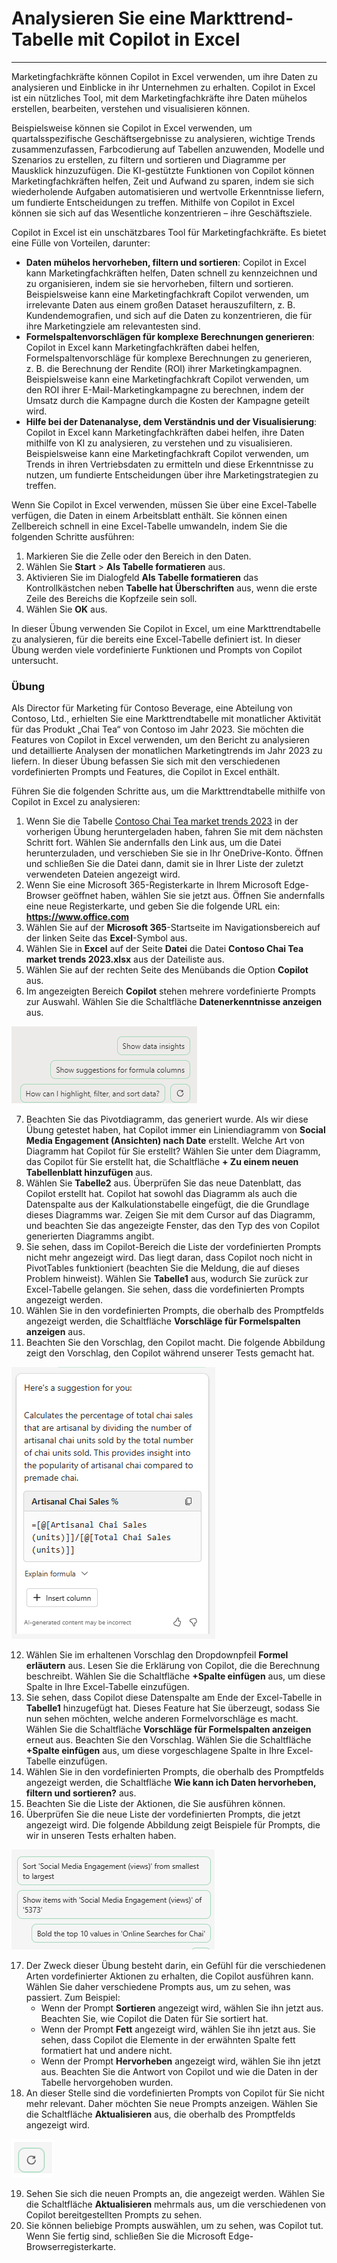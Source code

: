 # Analysieren Sie eine Markttrend-Tabelle mit Copilot in Excel
---
Marketingfachkräfte können Copilot in Excel verwenden, um ihre Daten zu analysieren und Einblicke in ihr Unternehmen zu erhalten. Copilot in Excel ist ein nützliches Tool, mit dem Marketingfachkräfte ihre Daten mühelos erstellen, bearbeiten, verstehen und visualisieren können.

Beispielsweise können sie Copilot in Excel verwenden, um quartalsspezifische Geschäftsergebnisse zu analysieren, wichtige Trends zusammenzufassen, Farbcodierung auf Tabellen anzuwenden, Modelle und Szenarios zu erstellen, zu filtern und sortieren und Diagramme per Mausklick hinzuzufügen. Die KI-gestützte Funktionen von Copilot können Marketingfachkräften helfen, Zeit und Aufwand zu sparen, indem sie sich wiederholende Aufgaben automatisieren und wertvolle Erkenntnisse liefern, um fundierte Entscheidungen zu treffen. Mithilfe von Copilot in Excel können sie sich auf das Wesentliche konzentrieren – ihre Geschäftsziele.

Copilot in Excel ist ein unschätzbares Tool für Marketingfachkräfte. Es bietet eine Fülle von Vorteilen, darunter:

 -  **Daten mühelos hervorheben, filtern und sortieren**: Copilot in Excel kann Marketingfachkräften helfen, Daten schnell zu kennzeichnen und zu organisieren, indem sie sie hervorheben, filtern und sortieren. Beispielsweise kann eine Marketingfachkraft Copilot verwenden, um irrelevante Daten aus einem großen Dataset herauszufiltern, z. B. Kundendemografien, und sich auf die Daten zu konzentrieren, die für ihre Marketingziele am relevantesten sind.
 -  **Formelspaltenvorschlägen für komplexe Berechnungen generieren**: Copilot in Excel kann Marketingfachkräften dabei helfen, Formelspaltenvorschläge für komplexe Berechnungen zu generieren, z. B. die Berechnung der Rendite (ROI) ihrer Marketingkampagnen. Beispielsweise kann eine Marketingfachkraft Copilot verwenden, um den ROI ihrer E-Mail-Marketingkampagne zu berechnen, indem der Umsatz durch die Kampagne durch die Kosten der Kampagne geteilt wird.
 -  **Hilfe bei der Datenanalyse, dem Verständnis und der Visualisierung**: Copilot in Excel kann Marketingfachkräften dabei helfen, ihre Daten mithilfe von KI zu analysieren, zu verstehen und zu visualisieren. Beispielsweise kann eine Marketingfachkraft Copilot verwenden, um Trends in ihren Vertriebsdaten zu ermitteln und diese Erkenntnisse zu nutzen, um fundierte Entscheidungen über ihre Marketingstrategien zu treffen.

Wenn Sie Copilot in Excel verwenden, müssen Sie über eine Excel-Tabelle verfügen, die Daten in einem Arbeitsblatt enthält. Sie können einen Zellbereich schnell in eine Excel-Tabelle umwandeln, indem Sie die folgenden Schritte ausführen:

1.  Markieren Sie die Zelle oder den Bereich in den Daten.
2.  Wählen Sie **Start** &gt; **Als Tabelle formatieren** aus.
3.  Aktivieren Sie im Dialogfeld **Als Tabelle formatieren** das Kontrollkästchen neben **Tabelle hat Überschriften** aus, wenn die erste Zeile des Bereichs die Kopfzeile sein soll.
4.  Wählen Sie **OK** aus.

In dieser Übung verwenden Sie Copilot in Excel, um eine Markttrendtabelle zu analysieren, für die bereits eine Excel-Tabelle definiert ist. In dieser Übung werden viele vordefinierte Funktionen und Prompts von Copilot untersucht.<br>

### Übung

Als Director für Marketing für Contoso Beverage, eine Abteilung von Contoso, Ltd., erhielten Sie eine Markttrendtabelle mit monatlicher Aktivität für das Produkt „Chai Tea“ von Contoso im Jahr 2023. Sie möchten die Features von Copilot in Excel verwenden, um den Bericht zu analysieren und detaillierte Analysen der monatlichen Marketingtrends im Jahr 2023 zu liefern. In dieser Übung befassen Sie sich mit den verschiedenen vordefinierten Prompts und Features, die Copilot in Excel enthält.

Führen Sie die folgenden Schritte aus, um die Markttrendtabelle mithilfe von Copilot in Excel zu analysieren:

1.  Wenn Sie die Tabelle [Contoso Chai Tea market trends 2023](https://go.microsoft.com/fwlink/?linkid=2268822) in der vorherigen Übung heruntergeladen haben, fahren Sie mit dem nächsten Schritt fort. Wählen Sie andernfalls den Link aus, um die Datei herunterzuladen, und verschieben Sie sie in Ihr OneDrive-Konto. Öffnen und schließen Sie die Datei dann, damit sie in Ihrer Liste der zuletzt verwendeten Dateien angezeigt wird.
2.  Wenn Sie eine Microsoft 365-Registerkarte in Ihrem Microsoft Edge-Browser geöffnet haben, wählen Sie sie jetzt aus. Öffnen Sie andernfalls eine neue Registerkarte, und geben Sie die folgende URL ein: **https://www.office.com**
3.  Wählen Sie auf der **Microsoft 365**-Startseite im Navigationsbereich auf der linken Seite das **Excel**-Symbol aus.
4.  Wählen Sie in **Excel** auf der Seite **Datei** die Datei **Contoso Chai Tea market trends 2023.xlsx** aus der Dateiliste aus.
5.  Wählen Sie auf der rechten Seite des Menübands die Option **Copilot** aus.
6.  Im angezeigten Bereich **Copilot** stehen mehrere vordefinierte Prompts zur Auswahl. Wählen Sie die Schaltfläche **Datenerkenntnisse anzeigen** aus.
    
  ![Screenshot der vordefinierten Prompts im Bereich „Copilot“](../media/copilot-excel-prompts-fb96f587.png)
    
7.  Beachten Sie das Pivotdiagramm, das generiert wurde. Als wir diese Übung getestet haben, hat Copilot immer ein Liniendiagramm von **Social Media Engagement (Ansichten) nach Date** erstellt. Welche Art von Diagramm hat Copilot für Sie erstellt? Wählen Sie unter dem Diagramm, das Copilot für Sie erstellt hat, die Schaltfläche **+ Zu einem neuen Tabellenblatt hinzufügen** aus.
8.  Wählen Sie **Tabelle2** aus. Überprüfen Sie das neue Datenblatt, das Copilot erstellt hat. Copilot hat sowohl das Diagramm als auch die Datenspalte aus der Kalkulationstabelle eingefügt, die die Grundlage dieses Diagramms war. Zeigen Sie mit dem Cursor auf das Diagramm, und beachten Sie das angezeigte Fenster, das den Typ des von Copilot generierten Diagramms angibt.
9.  Sie sehen, dass im Copilot-Bereich die Liste der vordefinierten Prompts nicht mehr angezeigt wird. Das liegt daran, dass Copilot noch nicht in PivotTables funktioniert (beachten Sie die Meldung, die auf dieses Problem hinweist). Wählen Sie **Tabelle1** aus, wodurch Sie zurück zur Excel-Tabelle gelangen. Sie sehen, dass die vordefinierten Prompts angezeigt werden.
10. Wählen Sie in den vordefinierten Prompts, die oberhalb des Promptfelds angezeigt werden, die Schaltfläche **Vorschläge für Formelspalten anzeigen** aus.
11. Beachten Sie den Vorschlag, den Copilot macht. Die folgende Abbildung zeigt den Vorschlag, den Copilot während unserer Tests gemacht hat.
    
   ![Screenshot eines Copilot-Vorschlags für den Verkauf von „Artisanal Chai“](../media/copilot-excel-suggestion-artisanal-63acef26.png)
    
12. Wählen Sie im erhaltenen Vorschlag den Dropdownpfeil **Formel erläutern** aus. Lesen Sie die Erklärung von Copilot, die die Berechnung beschreibt. Wählen Sie die Schaltfläche **+Spalte einfügen** aus, um diese Spalte in Ihre Excel-Tabelle einzufügen.
13. Sie sehen, dass Copilot diese Datenspalte am Ende der Excel-Tabelle in **Tabelle1** hinzugefügt hat. Dieses Feature hat Sie überzeugt, sodass Sie nun sehen möchten, welche anderen Formelvorschläge es macht. Wählen Sie die Schaltfläche **Vorschläge für Formelspalten anzeigen** erneut aus. Beachten Sie den Vorschlag. Wählen Sie die Schaltfläche **+Spalte einfügen** aus, um diese vorgeschlagene Spalte in Ihre Excel-Tabelle einzufügen.
14. Wählen Sie in den vordefinierten Prompts, die oberhalb des Promptfelds angezeigt werden, die Schaltfläche **Wie kann ich Daten hervorheben, filtern und sortieren?** aus.
15. Beachten Sie die Liste der Aktionen, die Sie ausführen können.
16. Überprüfen Sie die neue Liste der vordefinierten Prompts, die jetzt angezeigt wird. Die folgende Abbildung zeigt Beispiele für Prompts, die wir in unseren Tests erhalten haben.
    
   ![Screenshot mit verschiedenen vordefinierten Datenprompts, z. B. Sortieren, Fettformatieren und Anzeigen bestimmter Elemente](../media/copilot-excel-data-prompts-a5b3d933.png)
    
17. Der Zweck dieser Übung besteht darin, ein Gefühl für die verschiedenen Arten vordefinierter Aktionen zu erhalten, die Copilot ausführen kann. Wählen Sie daher verschiedene Prompts aus, um zu sehen, was passiert. Zum Beispiel:
     -  Wenn der Prompt **Sortieren** angezeigt wird, wählen Sie ihn jetzt aus. Beachten Sie, wie Copilot die Daten für Sie sortiert hat.
     -  Wenn der Prompt **Fett** angezeigt wird, wählen Sie ihn jetzt aus. Sie sehen, dass Copilot die Elemente in der erwähnten Spalte fett formatiert hat und andere nicht.
     -  Wenn der Prompt **Hervorheben** angezeigt wird, wählen Sie ihn jetzt aus. Beachten Sie die Antwort von Copilot und wie die Daten in der Tabelle hervorgehoben wurden.
18. An dieser Stelle sind die vordefinierten Prompts von Copilot für Sie nicht mehr relevant. Daher möchten Sie neue Prompts anzeigen. Wählen Sie die Schaltfläche **Aktualisieren** aus, die oberhalb des Promptfelds angezeigt wird.
    
   ![Screenshot der Schaltfläche „Aktualisieren“ für Prompts](../media/copilot-excel-refresh-prompt-icon-3e82c059.png)
    
    
19. Sehen Sie sich die neuen Prompts an, die angezeigt werden. Wählen Sie die Schaltfläche **Aktualisieren** mehrmals aus, um die verschiedenen von Copilot bereitgestellten Prompts zu sehen.
20. Sie können beliebige Prompts auswählen, um zu sehen, was Copilot tut. Wenn Sie fertig sind, schließen Sie die Microsoft Edge-Browserregisterkarte.
